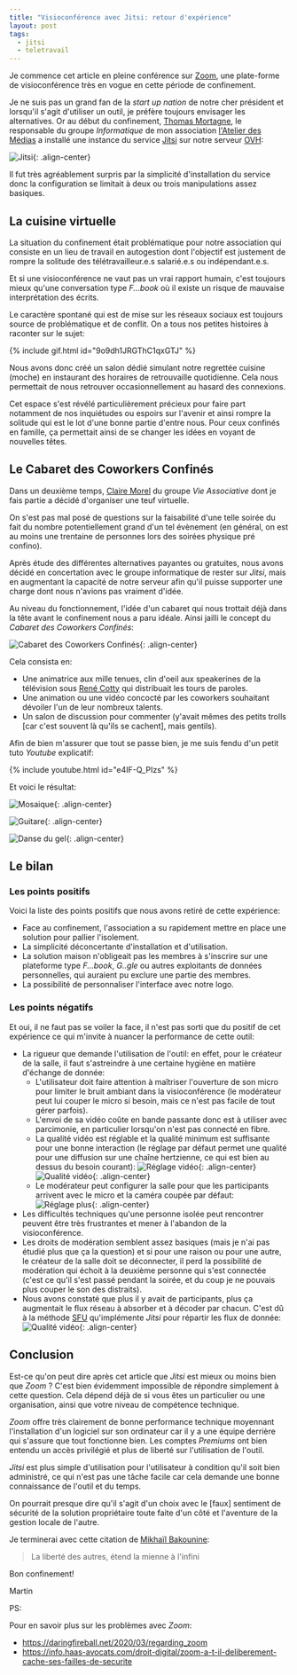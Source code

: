 ```yaml
---
title: "Visioconférence avec Jitsi: retour d'expérience"
layout: post
tags:
  - jitsi
  - teletravail
---
```


  Je commence cet article en pleine conférence sur [Zoom](https://zoom.us), une plate-forme de visioconférence très en vogue en cette période de confinement.

Je ne suis pas un grand fan de la *start up nation* de notre cher président et lorsqu'il s'agit d'utiliser un outil, je préfère toujours envisager les alternatives. Or au début du confinement, [Thomas Mortagne](https://www.atelier-medias.org/coworkers/thomas-mortagne/), le responsable du groupe *Informatique* de mon association [l'Atelier des Médias](https://www.atelier-medias.org) a installé une instance du service [Jitsi](https://jitsi.org/) sur notre serveur [OVH](https://www.ovh.com/):

![Jitsi](/assets/images/jitsi.png){: .align-center}

Il fut très agréablement surpris par la simplicité d'installation du service donc la configuration se limitait à deux ou trois manipulations assez basiques.

## La cuisine virtuelle

La situation du confinement était problématique pour notre association qui consiste en un lieu de travail en autogestion dont l'objectif est justement de rompre la solitude des télétravailleur.e.s salarié.e.s ou indépendant.e.s.

Et si une visioconférence ne vaut pas un vrai rapport humain, c'est toujours mieux qu'une conversation type *F...book* où il existe un risque de mauvaise interprétation des écrits.

Le caractère spontané qui est de mise sur les réseaux sociaux est toujours source de problématique et de conflit.
On a tous nos petites histoires à raconter sur le sujet:

{% include gif.html id="9o9dh1JRGThC1qxGTJ" %}

Nous avons donc créé un salon dédié simulant notre regrettée cuisine (moche) en instaurant des horaires de retrouvaille quotidienne. Cela nous permettait de nous retrouver occasionnellement au hasard des connexions.

Cet espace s'est révélé particulièrement précieux pour faire part notamment de nos inquiétudes ou espoirs sur l'avenir et ainsi rompre la solitude qui est le lot d'une bonne partie d'entre nous. Pour ceux confinés en famille, ça permettait ainsi de se changer les idées en voyant de nouvelles têtes.

## Le Cabaret des Coworkers Confinés

Dans un deuxième temps, [Claire Morel](https://www.atelier-medias.org/claire-morel-creatrice-editoriale-jaime-rendre-un-sujet-hermetique-facile-a-comprendre/) du groupe *Vie Associative* dont je fais partie a décidé d'organiser une teuf virtuelle.

On s'est pas mal posé de questions sur la faisabilité d'une telle soirée du fait du nombre potentiellement grand d'un tel évènement (en général, on est au moins une trentaine de personnes lors des soirées physique pré confino).

Après étude des différentes alternatives payantes ou gratuites, nous avons décidé en concertation avec le groupe informatique de rester sur *Jitsi*, mais en augmentant la capacité de notre serveur afin qu'il puisse supporter une charge dont nous n'avions pas vraiment d'idée.

Au niveau du fonctionnement, l'idée d'un cabaret qui nous trottait déjà dans la tête avant le confinement nous a paru idéale. Ainsi jailli le concept du *Cabaret des Coworkers Confinés*:

![Cabaret des Coworkers Confinés](/assets/images/cabaret.jpg){: .align-center}

Cela consista en:

- Une animatrice aux mille tenues, clin d'oeil aux speakerines de la télévision sous [René Cotty](https://fr.wikipedia.org/wiki/Ren%C3%A9_Coty) qui distribuait les tours de paroles.
- Une animation ou une vidéo concocté par les coworkers souhaitant dévoiler l'un de leur nombreux talents.
- Un salon de discussion pour commenter (y'avait mêmes des petits trolls \[car c'est souvent là qu'ils se cachent\], mais gentils).

Afin de bien m'assurer que tout se passe bien, je me suis fendu d'un petit tuto *Youtube* explicatif:

{% include youtube.html
    id="e4IF-Q_PIzs"
%}

Et voici le résultat:

![Mosaique](/assets/images/cabaret-mosaique.jpg){: .align-center}

![Guitare](/assets/images/cabaret-guitare.jpg){: .align-center}

![Danse du gel](/assets/images/cabaret-danse-du-gel.jpg){: .align-center}

## Le bilan

### Les points positifs

Voici la liste des points positifs que nous avons retiré de cette expérience:

- Face au confinement, l'association a su rapidement mettre en place une solution pour pallier l'isolement.
- La simplicité déconcertante d'installation et d'utilisation.
- La solution maison n'obligeait pas les membres à s'inscrire sur une plateforme type *F...book*, *G..gle* ou autres exploitants de données personnelles, qui auraient pu exclure une partie des membres.
- La possibilité de personnaliser l'interface avec notre logo.

### Les points négatifs

Et oui, il ne faut pas se voiler la face, il n'est pas sorti que du positif de cet expérience ce qui m'invite à nuancer la performance de cette outil:

- La rigueur que demande l'utilisation de l'outil: en effet, pour le créateur de la salle, il faut s'astreindre à une certaine hygiène en matière d'échange de donnée:
  - L'utilisateur doit faire attention à maîtriser l'ouverture de son micro pour limiter le bruit ambiant dans la visioconférence (le modérateur peut lui couper le micro si besoin, mais ce n'est pas facile de tout gérer parfois).
  - L'envoi de sa vidéo coûte en bande passante donc est à utiliser avec parcimonie, en particulier lorsqu'on n'est pas connecté en fibre.
  - La qualité vidéo est réglable et la qualité minimum est suffisante pour une bonne interaction (le réglage par défaut permet une qualité pour une diffusion sur une chaîne hertzienne, ce qui est bien au dessus du besoin courant):
![Réglage vidéo](/assets/images/jitsi-video-settings.jpg){: .align-center}
![Qualité vidéo](/assets/images/jitsi-video-quality.jpg){: .align-center}
  - Le modérateur peut configurer la salle pour que les participants arrivent avec le micro et la caméra coupée par défaut:
![Réglage plus](/assets/images/jitsi-settings-plus.jpg){: .align-center}
- Les difficultés techniques qu'une personne isolée peut rencontrer peuvent être très frustrantes et mener à l'abandon de la visioconférence.
- Les droits de modération semblent assez basiques (mais je n'ai pas étudié plus que ça la question) et si pour une raison ou pour une autre, le créateur de la salle doit se déconnecter, il perd la possibilité de modération qui échoit à la deuxième personne qui s'est connectée (c'est ce qu'il s'est passé pendant la soirée, et du coup je ne pouvais plus couper le son des distraits).
- Nous avons constaté que plus il y avait de participants, plus ça augmentait le flux réseau à absorber et à décoder par chacun. C'est dû à la méthode [SFU](https://webrtcglossary.com/sfu/) qu'implémente *Jitsi* pour répartir les flux de donnée:
![Qualité vidéo](/assets/images/webrtc-sfu.jpg){: .align-center}

## Conclusion

Est-ce qu'on peut dire après cet article que *Jitsi* est mieux ou moins bien que *Zoom* ? C'est bien évidemment impossible de répondre simplement à cette question. Cela dépend déjà de si vous êtes un particulier ou une organisation, ainsi que votre niveau de compétence technique.

*Zoom* offre très clairement de bonne performance technique moyennant l'installation d'un logiciel sur son ordinateur car il y a une équipe derrière qui s'assure que tout fonctionne bien. Les comptes *Premiums* ont bien entendu un accès privilégié et plus de liberté sur l'utilisation de l'outil.

*Jitsi* est plus simple d'utilisation pour l'utilisateur à condition qu'il soit bien administré, ce qui n'est pas une tâche facile car cela demande une bonne connaissance de l'outil et du temps.

On pourrait presque dire qu'il s'agit d'un choix avec le [faux] sentiment de sécurité de la solution propriétaire toute faite d'un côté et l'aventure de la gestion locale de l'autre.

Je terminerai avec cette citation de [Mikhaïl Bakounine](https://fr.wikipedia.org/wiki/Mikha%C3%AFl_Bakounine):

> La liberté des autres, étend la mienne à l'infini

Bon confinement!

Martin

PS:

Pour en savoir plus sur les problèmes avec *Zoom*:

- <https://daringfireball.net/2020/03/regarding_zoom>
- <https://info.haas-avocats.com/droit-digital/zoom-a-t-il-deliberement-cache-ses-failles-de-securite>
